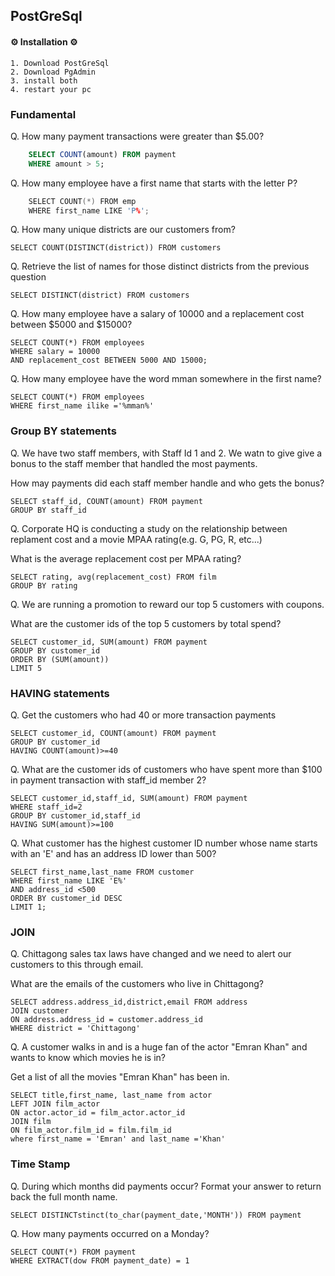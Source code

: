 ## PostGreSql

#### ⚙ Installation ⚙

    1. Download PostGreSql
    2. Download PgAdmin
    3. install both
    4. restart your pc

### Fundamental

Q. How many payment transactions were greater than $5.00?
```sql
    SELECT COUNT(amount) FROM payment
    WHERE amount > 5;
```
Q. How many employee have a first name that starts with the letter P?
```c++
    SELECT COUNT(*) FROM emp
    WHERE first_name LIKE 'P%';
```
Q. How many unique districts are our customers from?

    SELECT COUNT(DISTINCT(district)) FROM customers

Q. Retrieve the list of names for those distinct districts from the previous question

    SELECT DISTINCT(district) FROM customers

Q. How many employee have a salary of 10000 and a replacement cost between $5000 and $15000?

    SELECT COUNT(*) FROM employees
    WHERE salary = 10000
    AND replacement_cost BETWEEN 5000 AND 15000;

Q. How many employee have the word mman somewhere in the first name?

    SELECT COUNT(*) FROM employees
    WHERE first_name ilike ='%mman%'

### Group BY statements

Q. We have two staff members, with Staff Id 1 and 2. We watn to give give a bonus to the staff member that handled the most payments.

How may payments did each staff member handle and who gets the bonus?

    SELECT staff_id, COUNT(amount) FROM payment
    GROUP BY staff_id

Q. Corporate HQ is conducting a study on the relationship between replament cost and a movie MPAA rating(e.g. G, PG, R, etc...)

What is the average replacement cost per MPAA rating?

    SELECT rating, avg(replacement_cost) FROM film
    GROUP BY rating

Q. We are running a promotion to reward our top 5 customers with coupons.

What are the customer ids of the top 5 customers by total spend?

    SELECT customer_id, SUM(amount) FROM payment
    GROUP BY customer_id
    ORDER BY (SUM(amount))
    LIMIT 5

### HAVING statements

Q. Get the customers who had 40 or more transaction payments

    SELECT customer_id, COUNT(amount) FROM payment
    GROUP BY customer_id
    HAVING COUNT(amount)>=40

Q. What are the customer ids of customers who have spent more than $100 in payment transaction with staff_id member 2?

    SELECT customer_id,staff_id, SUM(amount) FROM payment
    WHERE staff_id=2
    GROUP BY customer_id,staff_id
    HAVING SUM(amount)>=100

Q. What customer has the highest customer ID number whose name starts with an 'E' and has an address ID lower than 500?

    SELECT first_name,last_name FROM customer
    WHERE first_name LIKE 'E%'
    AND address_id <500
    ORDER BY customer_id DESC
    LIMIT 1;

### JOIN

Q. Chittagong sales tax laws have changed and we need to alert our customers to this through email.

What are the emails of the customers who live in Chittagong?

    SELECT address.address_id,district,email FROM address
    JOIN customer
    ON address.address_id = customer.address_id
    WHERE district = 'Chittagong'

Q. A customer walks in and is a huge fan of the actor "Emran Khan" and wants to know which movies he is in?

Get a list of all the movies "Emran Khan" has been in.

    SELECT title,first_name, last_name from actor
    LEFT JOIN film_actor
    ON actor.actor_id = film_actor.actor_id
    JOIN film
    ON film_actor.film_id = film.film_id
    where first_name = 'Emran' and last_name ='Khan'

### Time Stamp

Q. During which months did payments occur?
Format your answer to return back the full month name.

    SELECT DISTINCTstinct(to_char(payment_date,'MONTH')) FROM payment

Q. How many payments occurred on a Monday?

    SELECT COUNT(*) FROM payment
    WHERE EXTRACT(dow FROM payment_date) = 1
